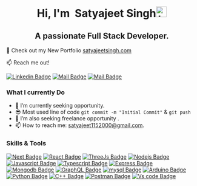 <h1 align="center">Hi, I'm &nbsp;<span align="center" color="orange">Satyajeet Singh</span><img src="https://user-images.githubusercontent.com/1303154/88677602-1635ba80-d120-11ea-84d8-d263ba5fc3c0.gif" width="28px" height="28px" alt="hi"></h1>
<h2 align="center">A passionate Full Stack Developer.</h2>

🚀 Check out my New Portfolio [satyajeetsingh.com](-https://satyajeet-singh.vercel.app/) 

:mailbox: Reach me out!

[![Linkedin Badge](https://img.shields.io/badge/-SatyajeetSingh-0e76a8?style=flat&labelColor=0e76a8&logo=linkedin&logoColor=white)](https://linkedin.com/in/satyajeet1152000/) [![Mail Badge](https://img.shields.io/badge/-@Satyajeet3010-e84393?style=flat&labelColor=e84393&logo=instagram&logoColor=white)](https://instagram.com/satyajeet3010) [![Mail Badge](https://img.shields.io/badge/-satyajeet1152000-c0392b?style=flat&labelColor=c0392b&logo=gmail&logoColor=white)](mailto:satyajeet1152000@gmail.com)

### What I currently Do

- 🔭 I’m currently seeking opportunity.
- 😎 Most used line of code `git commit -m "Initial Commit"` & `git push`
- 🤔 I’m also seeking freelance opportunity .
- 📫 How to reach me: satyajeet1152000@gmail.com.

### Skills & Tools
[![Next Badge](https://img.shields.io/badge/-NextJs-f1f1f1?style=for-the-badge&labelColor=black&logo=next.js&logoColor=white)](#) 
[![React Badge](https://img.shields.io/badge/-ReactJs-61DBFB?style=for-the-badge&labelColor=black&logo=react&logoColor=61DBFB)](#) 
[![ThreeJs Badge](https://img.shields.io/badge/-ThreeJs-white?style=for-the-badge&labelColor=black&logo=three.js&logoColor=white)](#)
[![Nodejs Badge](https://img.shields.io/badge/-Nodejs-3C873A?style=for-the-badge&labelColor=black&logo=node.js&logoColor=3C873A)](#) 
[![Javascript Badge](https://img.shields.io/badge/-Javascript-F0DB4F?style=for-the-badge&labelColor=black&logo=javascript&logoColor=F0DB4F)](#) 
[![Typescript Badge](https://img.shields.io/badge/-Typescript-007acc?style=for-the-badge&labelColor=black&logo=typescript&logoColor=007acc)](#) 
[![Express Badge](https://img.shields.io/badge/-expressjs-f1f1f1?style=for-the-badge&labelColor=black&logo=express&logoColor=white)](#) 
[![Mongodb Badge](https://img.shields.io/badge/-MongoDb-55ad47?style=for-the-badge&labelColor=black&logo=mongodb&logoColor=55ad47)](#) 
[![GraphQL Badge](https://img.shields.io/badge/-GraphQl-e535ab?style=for-the-badge&labelColor=black&logo=node.js&logoColor=e535ab)](#) 
[![mysql Badge](https://img.shields.io/badge/-MySQL-08668e?style=for-the-badge&labelColor=black&logo=mysql&logoColor=e59108)](#)
[![Arduino Badge](https://img.shields.io/badge/-Arduino-219ca3?style=for-the-badge&labelColor=black&logo=arduino&logoColor=219ca3)](#)
[![Python Badge](https://img.shields.io/badge/-Python-3c79ab?style=for-the-badge&labelColor=black&logo=python&logoColor=yellow)](#)
[![C++ Badge](https://img.shields.io/badge/-C++-084a86?style=for-the-badge&labelColor=black&logo=cplusplus&logoColor=white)](#)
[![Postman Badge](https://img.shields.io/badge/-Postman-f26e39?style=for-the-badge&labelColor=black&logo=postman&logoColor=f26e39)](#)
[![Vs code Badge](https://img.shields.io/badge/-Vs%20Code-26aaf1?style=for-the-badge&labelColor=black&logo=visualstudio&logoColor=26aaf1)](#)

